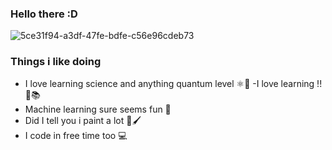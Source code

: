### Hello there :D
![5ce31f94-a3df-47fe-bdfe-c56e96cdeb73](https://user-images.githubusercontent.com/114350686/216793710-1fcf7bf0-0bf7-4b4b-b58c-f9a9f1fd96e8.jpg)
### Things i like doing
- I love learning science and anything quantum level ⚛️🔭
-I love learning !! 📑📚
- Machine learning sure seems fun 🤖
- Did I tell you i paint a lot 🎨🖌️
- I code in free time too 💻

<!--
**saarucore/saarucore** is a ✨ _special_ ✨ repository because its `README.md` (this file) appears on your GitHub profile.

Here are some ideas to get you started:

- 🔭 I’m currently working on ...
- 🌱 I’m currently learning ...
- 👯 I’m looking to collaborate on ...
- 🤔 I’m looking for help with ...
- 💬 Ask me about ...
- 📫 How to reach me: ...
- 😄 Pronouns: ...
- ⚡ Fun fact: ...
-->
